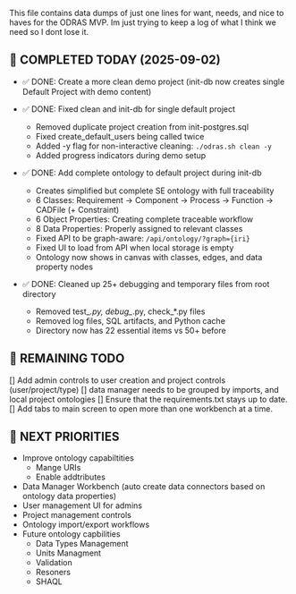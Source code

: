 This file contains data dumps of just one lines for want, needs, and nice to haves for the ODRAS MVP. Im just trying to keep a log of what I think we need so I dont lose it.

## 🎯 COMPLETED TODAY (2025-09-02)

- ✅ DONE: Create a more clean demo project (init-db now creates single Default Project with demo content)

- ✅ DONE: Fixed clean and init-db for single default project 
  - Removed duplicate project creation from init-postgres.sql
  - Fixed create_default_users being called twice
  - Added -y flag for non-interactive cleaning: `./odras.sh clean -y`
  - Added progress indicators during demo setup

- ✅ DONE: Add complete ontology to default project during init-db
  - Creates simplified but complete SE ontology with full traceability
  - 6 Classes: Requirement → Component → Process → Function → CADFile (+ Constraint)
  - 6 Object Properties: Creating complete traceable workflow
  - 8 Data Properties: Properly assigned to relevant classes
  - Fixed API to be graph-aware: `/api/ontology/?graph={iri}`
  - Fixed UI to load from API when local storage is empty
  - Ontology now shows in canvas with classes, edges, and data property nodes

- ✅ DONE: Cleaned up 25+ debugging and temporary files from root directory
  - Removed test_*.py, debug_*.py, check_*.py files  
  - Removed log files, SQL artifacts, and Python cache
  - Directory now has 22 essential items vs 50+ before

## 🎯 REMAINING TODO

[] Add admin controls to user creation and project controls (user/project/type)
[] data manager needs to be grouped by imports, and local project ontologies
[] Ensure that the requirements.txt stays up to date.
[] Add tabs to main screen to open more than one workbench at a time. 

## 🎯 NEXT PRIORITIES

- Improve ontology capabiltities
    - Mange URIs
    - Enable addtributes
- Data Manager Workbench (auto create data connectors based on ontology data properties)
- User management UI for admins
- Project management controls
- Ontology import/export workflows
- Future ontology capbilities
    - Data Types Management
    - Units Managment
    - Validation
    - Resoners
    - SHAQL
